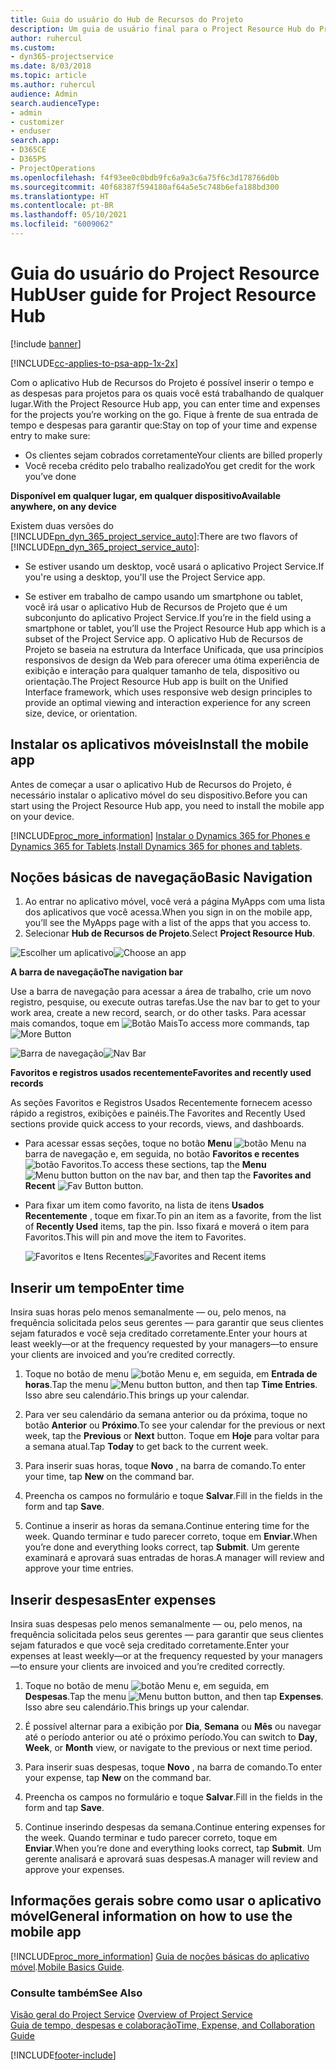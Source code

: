 ```yaml
---
title: Guia do usuário do Hub de Recursos do Projeto
description: Um guia de usuário final para o Project Resource Hub do Project Service
author: ruhercul
ms.custom:
- dyn365-projectservice
ms.date: 8/03/2018
ms.topic: article
ms.author: ruhercul
audience: Admin
search.audienceType:
- admin
- customizer
- enduser
search.app:
- D365CE
- D365PS
- ProjectOperations
ms.openlocfilehash: f4f93ee0c0bdb9fc6a9a3c6a75f6c3d178766d0b
ms.sourcegitcommit: 40f68387f594180af64a5e5c748b6efa188bd300
ms.translationtype: HT
ms.contentlocale: pt-BR
ms.lasthandoff: 05/10/2021
ms.locfileid: "6009062"
---
```

# <a name="user-guide-for-project-resource-hub"></a><span data-ttu-id="9ce86-103">Guia do usuário do Project Resource Hub</span><span class="sxs-lookup"><span data-stu-id="9ce86-103">User guide for Project Resource Hub</span></span>

[!include [banner](../includes/psa-now-project-operations.md)]

[!INCLUDE[cc-applies-to-psa-app-1x-2x](../includes/cc-applies-to-psa-app-1x-2x.md)]

<span data-ttu-id="9ce86-104">Com o aplicativo Hub de Recursos do Projeto é possível inserir o tempo e as despesas para projetos para os quais você está trabalhando de qualquer lugar.</span><span class="sxs-lookup"><span data-stu-id="9ce86-104">With the Project Resource Hub app, you can enter time and expenses for the projects you’re working on the go.</span></span> <span data-ttu-id="9ce86-105">Fique à frente de sua entrada de tempo e despesas para garantir que:</span><span class="sxs-lookup"><span data-stu-id="9ce86-105">Stay on top of your time and expense entry to make sure:</span></span>

- <span data-ttu-id="9ce86-106">Os clientes sejam cobrados corretamente</span><span class="sxs-lookup"><span data-stu-id="9ce86-106">Your clients are billed properly</span></span>
- <span data-ttu-id="9ce86-107">Você receba crédito pelo trabalho realizado</span><span class="sxs-lookup"><span data-stu-id="9ce86-107">You get credit for the work you’ve done</span></span>

<span data-ttu-id="9ce86-108">**Disponível em qualquer lugar, em qualquer dispositivo**</span><span class="sxs-lookup"><span data-stu-id="9ce86-108">**Available anywhere, on any device**</span></span>

<span data-ttu-id="9ce86-109">Existem duas versões do [!INCLUDE[pn_dyn_365_project_service_auto](../includes/pn-dyn-365-project-service-auto.md)]:</span><span class="sxs-lookup"><span data-stu-id="9ce86-109">There are two flavors of [!INCLUDE[pn_dyn_365_project_service_auto](../includes/pn-dyn-365-project-service-auto.md)]:</span></span> 

- <span data-ttu-id="9ce86-110">Se estiver usando um desktop, você usará o aplicativo Project Service.</span><span class="sxs-lookup"><span data-stu-id="9ce86-110">If you're using a desktop, you'll use the Project Service app.</span></span> 

- <span data-ttu-id="9ce86-111">Se estiver em trabalho de campo usando um smartphone ou tablet, você irá usar o aplicativo Hub de Recursos de Projeto que é um subconjunto do aplicativo Project Service.</span><span class="sxs-lookup"><span data-stu-id="9ce86-111">If you’re in the field using a smartphone or tablet, you’ll use the Project Resource Hub app which is a subset of the Project Service  app.</span></span> <span data-ttu-id="9ce86-112">O aplicativo Hub de Recursos de Projeto se baseia na estrutura da Interface Unificada, que usa princípios responsivos de design da Web para oferecer uma ótima experiência de exibição e interação para qualquer tamanho de tela, dispositivo ou orientação.</span><span class="sxs-lookup"><span data-stu-id="9ce86-112">The Project Resource Hub app is built on the Unified Interface framework, which uses responsive web design principles to provide an optimal viewing and interaction experience for any screen size, device, or orientation.</span></span> 


## <a name="install-the-mobile-app"></a><span data-ttu-id="9ce86-113">Instalar os aplicativos móveis</span><span class="sxs-lookup"><span data-stu-id="9ce86-113">Install the mobile app</span></span>
<span data-ttu-id="9ce86-114">Antes de começar a usar o aplicativo Hub de Recursos do Projeto, é necessário instalar o aplicativo móvel do seu dispositivo.</span><span class="sxs-lookup"><span data-stu-id="9ce86-114">Before you can start using the Project Resource Hub app, you need to install the mobile app on your device.</span></span> 

[!INCLUDE[proc_more_information](../includes/proc-more-information.md)] <span data-ttu-id="9ce86-115">[Instalar o Dynamics 365 for Phones e Dynamics 365 for Tablets](/dynamics365/mobile-app/install-dynamics-365-for-phones-and-tablets).</span><span class="sxs-lookup"><span data-stu-id="9ce86-115">[Install Dynamics 365 for phones and tablets](/dynamics365/mobile-app/install-dynamics-365-for-phones-and-tablets).</span></span>

## <a name="basic-navigation"></a><span data-ttu-id="9ce86-116">Noções básicas de navegação</span><span class="sxs-lookup"><span data-stu-id="9ce86-116">Basic Navigation</span></span>
1.  <span data-ttu-id="9ce86-117">Ao entrar no aplicativo móvel, você verá a página MyApps com uma lista dos aplicativos que você acessa.</span><span class="sxs-lookup"><span data-stu-id="9ce86-117">When you sign in on the mobile app, you’ll see the MyApps page with a list of the apps that you access to.</span></span> 
2.  <span data-ttu-id="9ce86-118">Selecionar **Hub de Recursos de Projeto**.</span><span class="sxs-lookup"><span data-stu-id="9ce86-118">Select **Project Resource Hub**.</span></span>

<span data-ttu-id="9ce86-119">![Escolher um aplicativo](media/chooseApp_1.png "Escolher um aplicativo")</span><span class="sxs-lookup"><span data-stu-id="9ce86-119">![Choose an app](media/chooseApp_1.png "Choose an app")</span></span>

<span data-ttu-id="9ce86-120">**A barra de navegação**</span><span class="sxs-lookup"><span data-stu-id="9ce86-120">**The navigation bar**</span></span>

<span data-ttu-id="9ce86-121">Use a barra de navegação para acessar a área de trabalho, crie um novo registro, pesquise, ou execute outras tarefas.</span><span class="sxs-lookup"><span data-stu-id="9ce86-121">Use the nav bar to get to your work area, create a new record, search, or do other tasks.</span></span> <span data-ttu-id="9ce86-122">Para acessar mais comandos, toque em ![Botão Mais](media/MoreButton.png "Botão Mais")</span><span class="sxs-lookup"><span data-stu-id="9ce86-122">To access more commands, tap ![More Button](media/MoreButton.png "More Button")</span></span>

<span data-ttu-id="9ce86-123">![Barra de navegação](media/NavBar_2.png "Barra de navegação")</span><span class="sxs-lookup"><span data-stu-id="9ce86-123">![Nav Bar](media/NavBar_2.png "Nav Bar")</span></span>

<span data-ttu-id="9ce86-124">**Favoritos e registros usados recentemente**</span><span class="sxs-lookup"><span data-stu-id="9ce86-124">**Favorites and recently used records**</span></span>

<span data-ttu-id="9ce86-125">As seções Favoritos e Registros Usados Recentemente fornecem acesso rápido a registros, exibições e painéis.</span><span class="sxs-lookup"><span data-stu-id="9ce86-125">The Favorites and Recently Used sections provide quick access to your records, views, and dashboards.</span></span> 

- <span data-ttu-id="9ce86-126">Para acessar essas seções, toque no botão **Menu** ![botão Menu](media/MenuButton.png "Botão de menu") na barra de navegação e, em seguida, no botão **Favoritos e recentes** ![botão Favoritos](media/FavButton.png "Botão Favoritos").</span><span class="sxs-lookup"><span data-stu-id="9ce86-126">To access these sections, tap the **Menu** ![Menu button](media/MenuButton.png "Menu button") button on the nav bar, and then tap the **Favorites and Recent** ![Fav Button](media/FavButton.png "Fav Button") button.</span></span>

- <span data-ttu-id="9ce86-127">Para fixar um item como favorito, na lista de itens **Usados Recentemente** , toque em fixar.</span><span class="sxs-lookup"><span data-stu-id="9ce86-127">To pin an item as a favorite, from the list of **Recently Used** items, tap the pin.</span></span> <span data-ttu-id="9ce86-128">Isso fixará e moverá o item para Favoritos.</span><span class="sxs-lookup"><span data-stu-id="9ce86-128">This will pin and move the item to Favorites.</span></span>

  <span data-ttu-id="9ce86-129">![Favoritos e Itens Recentes](media/Favs_3.png "Favoritos e Itens Recentes")</span><span class="sxs-lookup"><span data-stu-id="9ce86-129">![Favorites and Recent items](media/Favs_3.png "Favorites and Recent items")</span></span>
 
## <a name="enter-time"></a><span data-ttu-id="9ce86-130">Inserir um tempo</span><span class="sxs-lookup"><span data-stu-id="9ce86-130">Enter time</span></span>
<span data-ttu-id="9ce86-131">Insira suas horas pelo menos semanalmente — ou, pelo menos, na frequência solicitada pelos seus gerentes — para garantir que seus clientes sejam faturados e você seja creditado corretamente.</span><span class="sxs-lookup"><span data-stu-id="9ce86-131">Enter your hours at least weekly—or at the frequency requested by your managers—to ensure your clients are invoiced and you’re credited correctly.</span></span>

1. <span data-ttu-id="9ce86-132">Toque no botão de menu ![botão Menu](media/MenuButton.png "Botão de menu") e, em seguida, em **Entrada de horas**.</span><span class="sxs-lookup"><span data-stu-id="9ce86-132">Tap the menu ![Menu button](media/MenuButton.png "Menu button") button, and then tap **Time Entries**.</span></span> <span data-ttu-id="9ce86-133">Isso abre seu calendário.</span><span class="sxs-lookup"><span data-stu-id="9ce86-133">This brings up your calendar.</span></span>

2. <span data-ttu-id="9ce86-134">Para ver seu calendário da semana anterior ou da próxima, toque no botão **Anterior** ou **Próximo**.</span><span class="sxs-lookup"><span data-stu-id="9ce86-134">To see your calendar for the previous or next week, tap the **Previous** or **Next** button.</span></span> <span data-ttu-id="9ce86-135">Toque em **Hoje** para voltar para a semana atual.</span><span class="sxs-lookup"><span data-stu-id="9ce86-135">Tap **Today** to get back to the current week.</span></span>

3. <span data-ttu-id="9ce86-136">Para inserir suas horas, toque **Novo** , na barra de comando.</span><span class="sxs-lookup"><span data-stu-id="9ce86-136">To enter your time, tap **New** on the command bar.</span></span> 

4. <span data-ttu-id="9ce86-137">Preencha os campos no formulário e toque **Salvar**.</span><span class="sxs-lookup"><span data-stu-id="9ce86-137">Fill in the fields in the form and tap **Save**.</span></span>

5. <span data-ttu-id="9ce86-138">Continue a inserir as horas da semana.</span><span class="sxs-lookup"><span data-stu-id="9ce86-138">Continue entering time for the week.</span></span> <span data-ttu-id="9ce86-139">Quando terminar e tudo parecer correto, toque em **Enviar**.</span><span class="sxs-lookup"><span data-stu-id="9ce86-139">When you’re done and everything looks correct, tap **Submit**.</span></span> <span data-ttu-id="9ce86-140">Um gerente examinará e aprovará suas entradas de horas.</span><span class="sxs-lookup"><span data-stu-id="9ce86-140">A manager will review and approve your time entries.</span></span>

## <a name="enter-expenses"></a><span data-ttu-id="9ce86-141">Inserir despesas</span><span class="sxs-lookup"><span data-stu-id="9ce86-141">Enter expenses</span></span> 
<span data-ttu-id="9ce86-142">Insira suas despesas pelo menos semanalmente — ou, pelo menos, na frequência solicitada pelos seus gerentes — para garantir que seus clientes sejam faturados e que você seja creditado corretamente.</span><span class="sxs-lookup"><span data-stu-id="9ce86-142">Enter your expenses at least weekly—or at the frequency requested by your managers—to ensure your clients are invoiced and you’re credited correctly.</span></span>

1. <span data-ttu-id="9ce86-143">Toque no botão de menu ![botão Menu](media/MenuButton.png "Botão de menu") e, em seguida, em **Despesas**.</span><span class="sxs-lookup"><span data-stu-id="9ce86-143">Tap the menu ![Menu button](media/MenuButton.png "Menu button") button, and then tap **Expenses**.</span></span> <span data-ttu-id="9ce86-144">Isso abre seu calendário.</span><span class="sxs-lookup"><span data-stu-id="9ce86-144">This brings up your calendar.</span></span>

2. <span data-ttu-id="9ce86-145">É possível alternar para a exibição por **Dia**, **Semana** ou **Mês** ou navegar até o período anterior ou até o próximo período.</span><span class="sxs-lookup"><span data-stu-id="9ce86-145">You can switch to **Day**, **Week**, or **Month** view, or navigate to the previous or next time period.</span></span> 

3. <span data-ttu-id="9ce86-146">Para inserir suas despesas, toque **Novo** , na barra de comando.</span><span class="sxs-lookup"><span data-stu-id="9ce86-146">To enter your expense, tap **New** on the command bar.</span></span> 

4. <span data-ttu-id="9ce86-147">Preencha os campos no formulário e toque **Salvar**.</span><span class="sxs-lookup"><span data-stu-id="9ce86-147">Fill in the fields in the form and tap **Save**.</span></span>

5. <span data-ttu-id="9ce86-148">Continue inserindo despesas da semana.</span><span class="sxs-lookup"><span data-stu-id="9ce86-148">Continue entering expenses for the week.</span></span> <span data-ttu-id="9ce86-149">Quando terminar e tudo parecer correto, toque em **Enviar**.</span><span class="sxs-lookup"><span data-stu-id="9ce86-149">When you’re done and everything looks correct, tap **Submit**.</span></span> <span data-ttu-id="9ce86-150">Um gerente analisará e aprovará suas despesas.</span><span class="sxs-lookup"><span data-stu-id="9ce86-150">A manager will review and approve your expenses.</span></span>

## <a name="general-information-on-how-to-use-the-mobile-app"></a><span data-ttu-id="9ce86-151">Informações gerais sobre como usar o aplicativo móvel</span><span class="sxs-lookup"><span data-stu-id="9ce86-151">General information on how to use the mobile app</span></span> 
[!INCLUDE[proc_more_information](../includes/proc-more-information.md)] <span data-ttu-id="9ce86-152">[Guia de noções básicas do aplicativo móvel](/dynamics365/mobile-app/dynamics-365-phones-tablets-users-guide).</span><span class="sxs-lookup"><span data-stu-id="9ce86-152">[Mobile Basics Guide](/dynamics365/mobile-app/dynamics-365-phones-tablets-users-guide).</span></span>

### <a name="see-also"></a><span data-ttu-id="9ce86-153">Consulte também</span><span class="sxs-lookup"><span data-stu-id="9ce86-153">See Also</span></span>  
 <span data-ttu-id="9ce86-154">[Visão geral do Project Service](../psa/overview.md) </span><span class="sxs-lookup"><span data-stu-id="9ce86-154">[Overview of Project Service](../psa/overview.md) </span></span>  
 [<span data-ttu-id="9ce86-155">Guia de tempo, despesas e colaboração</span><span class="sxs-lookup"><span data-stu-id="9ce86-155">Time, Expense, and Collaboration Guide</span></span>](../psa/time-expense-collaboration-guide.md)   
 


[!INCLUDE[footer-include](../includes/footer-banner.md)]